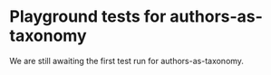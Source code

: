 # Playground tests for authors-as-taxonomy
We are still awaiting the first test run for authors-as-taxonomy.
